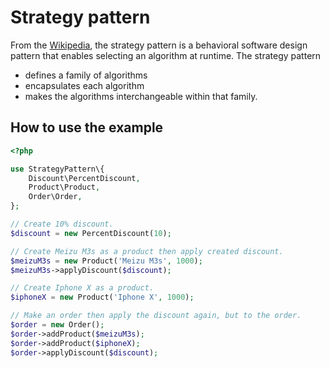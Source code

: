 # Strategy pattern

From the [Wikipedia](https://en.wikipedia.org/wiki/Strategy_pattern),
the strategy pattern is a behavioral software design pattern that enables
selecting an algorithm at runtime. The strategy pattern
* defines a family of algorithms
* encapsulates each algorithm
* makes the algorithms interchangeable within that family.


## How to use the example
```php
<?php

use StrategyPattern\{
    Discount\PercentDiscount,
    Product\Product,
    Order\Order,
};

// Create 10% discount.
$discount = new PercentDiscount(10);

// Create Meizu M3s as a product then apply created discount.
$meizuM3s = new Product('Meizu M3s', 1000);
$meizuM3s->applyDiscount($discount);

// Create Iphone X as a product.
$iphoneX = new Product('Iphone X', 1000);

// Make an order then apply the discount again, but to the order.
$order = new Order();
$order->addProduct($meizuM3s);
$order->addProduct($iphoneX);
$order->applyDiscount($discount);
```